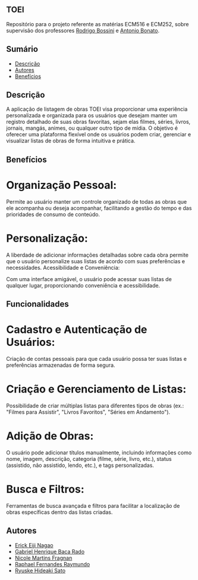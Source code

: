## TOEI
Repositório para o projeto referente as matérias ECM516 e ECM252, sobre supervisão dos professores [Rodrigo Bossini](https://github.com/professorbossini) e [Antonio Bonato](https://github.com/asbonato).

## Sumário

- [Descrição](#Descrição)
- [Autores](#Autores)
- [Benefícios](#Benefícios)

## Descrição 

A aplicação de listagem de obras TOEI visa proporcionar uma experiência personalizada e organizada para os usuários que desejam manter um registro detalhado de suas obras favoritas, sejam elas filmes, séries, livros, jornais, mangás, animes, ou qualquer outro tipo de mídia. O objetivo é oferecer uma plataforma flexível onde os usuários podem criar, gerenciar e visualizar listas de obras de forma intuitiva e prática.

## Benefícios

# Organização Pessoal:

Permite ao usuário manter um controle organizado de todas as obras que ele acompanha ou deseja acompanhar, facilitando a gestão do tempo e das prioridades de consumo de conteúdo.

# Personalização:

A liberdade de adicionar informações detalhadas sobre cada obra permite que o usuário personalize suas listas de acordo com suas preferências e necessidades.
Acessibilidade e Conveniência:

Com uma interface amigável, o usuário pode acessar suas listas de qualquer lugar, proporcionando conveniência e acessibilidade.

## Funcionalidades

# Cadastro e Autenticação de Usuários:

Criação de contas pessoais para que cada usuário possa ter suas listas e preferências armazenadas de forma segura.

# Criação e Gerenciamento de Listas:

Possibilidade de criar múltiplas listas para diferentes tipos de obras (ex.: "Filmes para Assistir", "Livros Favoritos", "Séries em Andamento").

# Adição de Obras:

O usuário pode adicionar títulos manualmente, incluindo informações como nome, imagem, descrição, categoria (filme, série, livro, etc.), status (assistido, não assistido, lendo, etc.), e tags personalizadas.

# Busca e Filtros:

Ferramentas de busca avançada e filtros para facilitar a localização de obras específicas dentro das listas criadas.

## Autores
- [Erick Eiji Nagao](https://github.com/ErickNagao)
- [Gabriel Henrique Baca Rado](https://github.com/Gabriel-HBR)
- [Nicole Martins Fragnan](https://github.com/nicmf)
- [Raphael Fernandes Raymundo](https://github.com/RaphaelRAY)
- [Ryuske Hideaki Sato](https://github.com/Dragonrhs)
